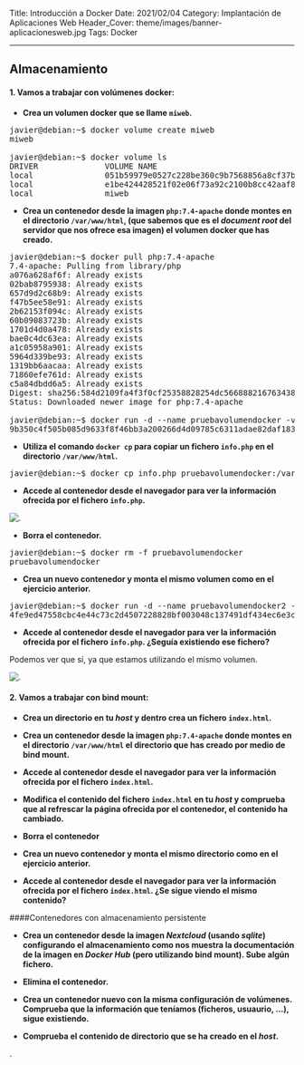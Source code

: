 Title: Introducción a Docker
Date: 2021/02/04
Category: Implantación de Aplicaciones Web
Header_Cover: theme/images/banner-aplicacionesweb.jpg
Tags: Docker



--------------------------------------------------------------------------------
## Almacenamiento

#### 1. Vamos a trabajar con volúmenes docker:

- **Crea un volumen docker que se llame `miweb`.**

<pre>
javier@debian:~$ docker volume create miweb
miweb

javier@debian:~$ docker volume ls
DRIVER              VOLUME NAME
local               051b59979e0527c228be360c9b7568856a8cf37b16b9ce415f3e5fa48b812891
local               e1be424428521f02e06f73a92c2100b8cc42aaf813680bc3ee792c1353ae3abf
local               miweb
</pre>

- **Crea un contenedor desde la imagen `php:7.4-apache` donde montes en el directorio `/var/www/html`, (que sabemos que es el *document root* del servidor que nos ofrece esa imagen) el volumen docker que has creado.**

<pre>
javier@debian:~$ docker pull php:7.4-apache
7.4-apache: Pulling from library/php
a076a628af6f: Already exists
02bab8795938: Already exists
657d9d2c68b9: Already exists
f47b5ee58e91: Already exists
2b62153f094c: Already exists
60b09083723b: Already exists
1701d4d0a478: Already exists
bae0c4dc63ea: Already exists
a1c05958a901: Already exists
5964d339be93: Already exists
1319bb6aacaa: Already exists
71860efe761d: Already exists
c5a84dbdd6a5: Already exists
Digest: sha256:584d2109fa4f3f0cf25358828254dc5668882167634384ad68537a3069d31652
Status: Downloaded newer image for php:7.4-apache

javier@debian:~$ docker run -d --name pruebavolumendocker -v miweb:/var/www/html -p 8080:80 php:7.4-apache
9b350c4f505b085d9633f8f46bb3a200266d4d09785c6311adae82daf1834403
</pre>

- **Utiliza el comando `docker cp` para copiar un fichero `info.php` en el directorio `/var/www/html`.**

<pre>
javier@debian:~$ docker cp info.php pruebavolumendocker:/var/www/html
</pre>

- **Accede al contenedor desde el navegador para ver la información ofrecida por el fichero `info.php`.**

![.](images/iaw_introducción_a_docker/info.php.png)

- **Borra el contenedor.**

<pre>
javier@debian:~$ docker rm -f pruebavolumendocker
pruebavolumendocker
</pre>

- **Crea un nuevo contenedor y monta el mismo volumen como en el ejercicio anterior.**

<pre>
javier@debian:~$ docker run -d --name pruebavolumendocker2 -v miweb:/var/www/html -p 8080:80 php:7.4-apache
4fe9ed47558cbc4e44c73c2d4507228828bf003048c137491df434ec6e3ca58c
</pre>

- **Accede al contenedor desde el navegador para ver la información ofrecida por el fichero `info.php`. ¿Seguía existiendo ese fichero?**

Podemos ver que sí, ya que estamos utilizando el mismo volumen.

![.](images/iaw_introducción_a_docker/info.php2.png)



#### 2. Vamos a trabajar con bind mount:

- **Crea un directorio en tu *host* y dentro crea un fichero `index.html`.**



- **Crea un contenedor desde la imagen `php:7.4-apache` donde montes en el directorio `/var/www/html` el directorio que has creado por medio de bind mount.**



- **Accede al contenedor desde el navegador para ver la información ofrecida por el fichero `index.html`.**



- **Modifica el contenido del fichero `index.html` en tu *host* y comprueba que al refrescar la página ofrecida por el contenedor, el contenido ha cambiado.**



- **Borra el contenedor**



- **Crea un nuevo contenedor y monta el mismo directorio como en el ejercicio anterior.**



- **Accede al contenedor desde el navegador para ver la información ofrecida por el fichero `index.html`. ¿Se sigue viendo el mismo contenido?**




####Contenedores con almacenamiento persistente

- **Crea un contenedor desde la imagen *Nextcloud* (usando *sqlite*) configurando el almacenamiento como nos muestra la documentación de la imagen en *Docker Hub* (pero utilizando bind mount). Sube algún fichero.**



- **Elimina el contenedor.**



- **Crea un contenedor nuevo con la misma configuración de volúmenes. Comprueba que la información que teníamos (ficheros, usuaurio, …), sigue existiendo.**



- **Comprueba el contenido de directorio que se ha creado en el *host*.**



.
